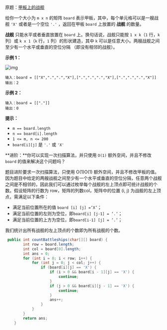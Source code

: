 原题：[甲板上的战舰](https://leetcode-cn.com/problems/battleships-in-a-board/)

给你一个大小为 `m x n` 的矩阵 `board` 表示甲板，其中，每个单元格可以是一艘战舰 `'X'` 或者是一个空位 `'.'` ，返回在甲板 `board` 上放置的 **战舰** 的数量。

**战舰** 只能水平或者垂直放置在 `board` 上。换句话说，战舰只能按 `1 x k`（`1` 行，`k` 列）或 `k x 1`（`k` 行，`1` 列）的形状建造，其中 `k` 可以是任意大小。两艘战舰之间至少有一个水平或垂直的空位分隔 （即没有相邻的战舰）。

**示例 1：**

![img](https://assets.leetcode.com/uploads/2021/04/10/battelship-grid.jpg)

```
输入：board = [["X",".",".","X"],[".",".",".","X"],[".",".",".","X"]]
输出：2
```

**示例 2：**

```
输入：board = [["."]]
输出：0
```

 

**提示：**

- `m == board.length`
- `n == board[i].length`
- `1 <= m, n <= 200`
- `board[i][j]` 是 `'.'` 或 `'X'`

**进阶：**你可以实现一次扫描算法，并只使用 `O(1)` 额外空间，并且不修改 `board` 的值来解决这个问题吗？

题目进阶要求一次扫描算法，只使用 O(1)O(1) 额外空间，并且不修改甲板的值。因为题目中给定的两艘战舰之间至少有一个水平或垂直的空位分隔，任意两个战舰之间是不相邻的，因此我们可以通过枚举每个战舰的左上顶点即可统计战舰的个数。假设矩阵的行数为 row，矩阵的列数col，矩阵中的位置 (i, j) 为战舰的左上顶点，需满足以下条件：

- 满足当前位置所在的值 `board [i] [j] =’X’`；
- 满足当前位置的左则为空位，即`board[i] [j-1] = ’.’`；
- 满足当前位置的上方为空位，即`board[i-1] [j] = ’.’`；

我们统计出所有战舰的左上顶点的个数即为所有战舰的个数。

```java
 public int countBattleships(char[][] board) {
        int row = board.length;
        int col = board[0].length;
        int ans = 0;
        for (int i = 0; i < row; i++) {
            for (int j = 0; j < col; j++) {
                if (board[i][j] == 'X') {
                    if (i > 0 && board[i - 1][j] == 'X') {
                        continue;
                    }
                    if (j > 0 && board[i][j - 1] == 'X') {
                        continue;
                    }
                    ans++;
                }
            }
        }
        return ans;
    }
```

